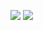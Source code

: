 [![](https://github-readme-stats.vercel.app/api?username=michelml&include_all_commits=true&show_icons=true&count_private=true&hide_title=true)](https://github.com/MichelML) [![](https://github-readme-stats.vercel.app/api/top-langs/?username=michelml&hide=html,jupyter%20notebook&layout=compact&hide_title=true&card_width=445)](https://github.com/MichelML)
